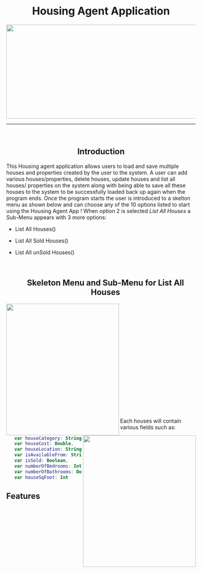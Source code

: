 <h1 align="center">
  Housing Agent Application
  </h1>

<img src="https://user-images.githubusercontent.com/78036222/166112179-af256f72-90aa-4ff7-a43e-2283cee1db3e.gif" height="250" width="1000"/>
<hr>
<br>
<h2 align="center">
  Introduction
</h2>
This Housing agent application allows users to load and save multiple houses and properties created by the user to the system. A user can add various houses/properties, delete houses, update houses and list all houses/ properties on the system along with being able to save all these houses to the system to be successfully loaded back up again when the program ends.
Once the program starts the user is introduced to a skelton menu as shown below and can choose any of the 10 options listed to start using the Housing Agent App ! When option 2 is selected <em> List All Houses </em> a Sub-Menu appears with 3 more options: 

- List All Houses()
- List All Sold Houses()
- List All unSold Houses()

  <br>
  <h2 align="center">
  Skeleton Menu and Sub-Menu for List All Houses 
</h2>                                                             
  <img src="https://user-images.githubusercontent.com/78036222/166113812-9a5e3aa9-1f22-46d6-9d25-7e4cc7c7793b.jpg" height="350" width="300" align="left"/><img src="https://user-images.githubusercontent.com/78036222/166114316-b01bca95-4904-4c96-95f4-de411d9458ba.jpg" height="350" width="300" align="right"/> 
  <br>
  <br>
  <br>
  <br>
  <br>
  <br>
  <br>
  <br>
  <br>
  <br>
  <br>
  <br>
  <br>
  <br>
  <br>
  <br>
  <br>
  
Each houses will contain various fields such as: 
 
 ```kotlin
    var houseCategory: String,
    var houseCost: Double,
    var houseLocation: String,
    var isAvailableFrom: String,
    var isSold: Boolean,
    var numberOfBedrooms: Int,
    var numberOfBathrooms: Double,
    var houseSqFoot: Int
 
 ```
 
 ## Features
  
  
   


  
  
  
  
  
  
  
  
